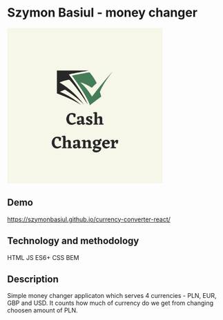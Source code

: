 # Szymon Basiul - money changer

<img src="https://github.com/szymonbasiul/currency-converter/blob/master/images/Cash.png?raw=true" width="360px">

## Demo

https://szymonbasiul.github.io/currency-converter-react/

## Technology and methodology

HTML
JS
ES6+
CSS
BEM

## Description

Simple money changer applicaton which serves 4 currencies - PLN, EUR, GBP and USD.
It counts how much of currency do we get from changing choosen amount of PLN.
